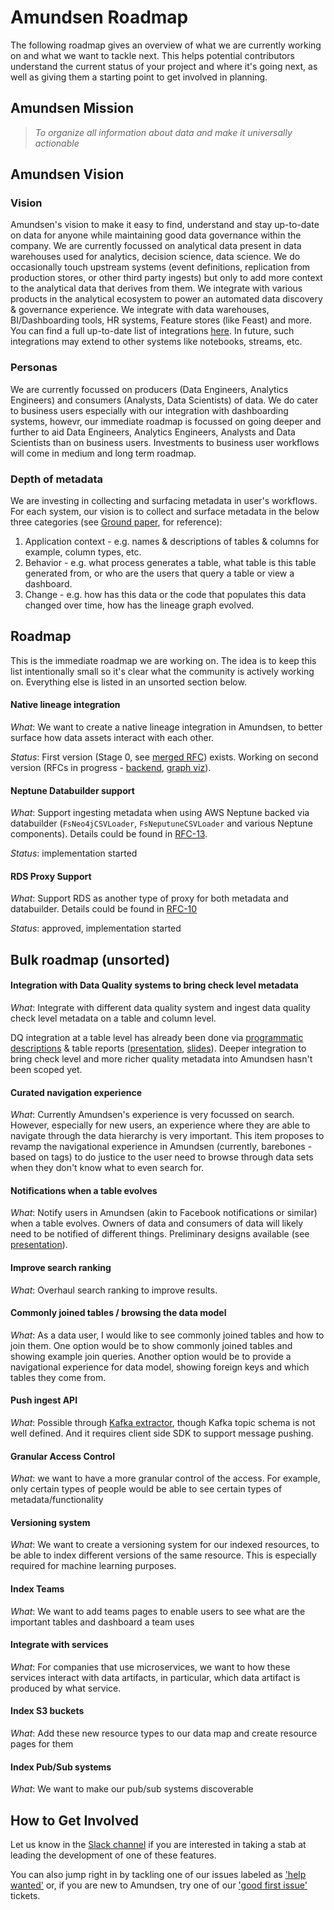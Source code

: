 # Amundsen Roadmap

The following roadmap gives an overview of what we are currently working on and what we want to tackle next. This helps potential contributors understand the current status of your project and where it's going next, as well as giving them a starting point to get involved in planning.

## Amundsen Mission

> _To organize all information about data and make it universally actionable_

## Amundsen Vision
### Vision
Amundsen's vision to make it easy to find, understand and stay up-to-date on data for anyone while maintaining good data governance within the company.
We are currently focussed on analytical data present in data warehouses used for analytics, decision science, data science. We do occasionally touch upstream systems (event definitions, replication from production stores, or other third party ingests) but only to add more context to the analytical data that derives from them. We integrate with various products in the analytical ecosystem to power an automated data discovery & governance experience. We integrate with data warehouses, BI/Dashboarding tools, HR systems, Feature stores (like Feast) and more. You can find a full up-to-date list of integrations [here](README.md#supported-entities). In future, such integrations may extend to other systems like notebooks, streams, etc.

### Personas
We are currently focussed on producers (Data Engineers, Analytics Engineers) and consumers (Analysts, Data Scientists) of data. We do cater to business users especially with our integration with dashboarding systems, howevr, our immediate roadmap is focussed on going deeper and further to aid Data Engineers, Analytics Engineers, Analysts and Data Scientists than on business users. Investments to business user workflows will come in medium and long term roadmap.

### Depth of metadata
We are investing in collecting and surfacing metadata in user's workflows. For each system, our vision is to collect and surface metadata in the below three categories (see [Ground paper](http://cidrdb.org/cidr2017/papers/p111-hellerstein-cidr17.pdf), for reference):
 1. Application context - e.g. names & descriptions of tables & columns for example, column types, etc.
 2. Behavior - e.g. what process generates a table, what table is this table generated from, or who are the users that query a table or view a dashboard.
 3. Change - e.g. how has this data or the code that populates this data changed over time, how has the lineage graph evolved.

## Roadmap
This is the immediate roadmap we are working on. The idea is to keep this list intentionally small so it's clear what the community is actively working on. Everything else is listed in an unsorted section below.

#### Native lineage integration

_What_: We want to create a native lineage integration in Amundsen, to better surface how data assets interact with each other.

_Status_: First version (Stage 0, see [merged RFC](https://github.com/amundsen-io/rfcs/pull/25)) exists. Working on second version (RFCs in progress - [backend](https://github.com/amundsen-io/rfcs/pull/32), [graph viz](https://github.com/amundsen-io/rfcs/pull/32)).

#### Neptune Databuilder support

_What_: Support ingesting metadata when using AWS Neptune backed via databuilder (`FsNeo4jCSVLoader`, `FsNeputuneCSVLoader` and various Neptune components). Details could be found in [RFC-13](https://github.com/amundsen-io/rfcs/pull/13/files).

_Status_: implementation started

#### RDS Proxy Support

_What_: Support RDS as another type of proxy for both metadata and databuilder. Details could be found in [RFC-10](https://github.com/amundsen-io/rfcs/pull/10)

_Status_: approved, implementation started


## Bulk roadmap (unsorted)

#### Integration with Data Quality systems to bring check level metadata

_What_: Integrate with different data quality system and ingest data quality check level metadata on a table and column level.

DQ integration at a table level has already been done via [programmatic descriptions](https://technology.edmunds.com/2020/05/27/Adding-Data-Quality-into-Amundsen-with-Programmatic-Descriptions/) & table reports ([presentation](https://www.youtube.com/watch?v=Fy_lRWm_IL0&t=1m22s), [slides](https://docs.google.com/presentation/d/1SLLZkPA77mxM0BCXDmclmN5o2sNZ4KR1ptB6fq5Hu1k/edit#slide=id.p4)). Deeper integration to bring check level and more richer quality metadata into Amundsen hasn't been scoped yet.

#### Curated navigation experience

_What_: Currently Amundsen's experience is very focussed on search. However, especially for new users, an experience where they are able to navigate through the data hierarchy is very important. This item proposes to revamp the navigational experience in Amundsen (currently, barebones - based on tags) to do justice to the user need to browse through data sets when they don't know what to even search for.

#### Notifications when a table evolves

_What_: Notify users in Amundsen (akin to Facebook notifications or similar) when a table evolves. Owners of data and consumers of data will likely need to be notified of different things. Preliminary designs available (see [presentation](https://www.youtube.com/watch?v=gVf7S98bnyg&t=90s)).

#### Improve search ranking

_What_: Overhaul search ranking to improve results.

#### Commonly joined tables / browsing the data model

_What_: As a data user, I would like to see commonly joined tables and how to join them.
One option would be to show commonly joined tables and showing example join queries. Another option would be to provide a navigational experience for data model, showing foreign keys and which tables they come from.

#### Push ingest API

_What_: Possible through [Kafka extractor](https://github.com/amundsen-io/amundsendatabuilder/blob/master/databuilder/extractor/kafka_source_extractor.py), though Kafka topic schema is not well defined. And it requires client side SDK to support message pushing.

#### Granular Access Control

_What_: we want to have a more granular control of the access. For example, only certain types of people would be able to see certain types of metadata/functionality

#### Versioning system

_What_: We want to create a versioning system for our indexed resources, to be able to index different versions of the same resource. This is especially required for machine learning purposes.

#### Index Teams

_What_: We want to add teams pages to enable users to see what are the important tables and dashboard a team uses

#### Integrate with services

_What_: For companies that use microservices, we want to how these services interact with data artifacts, in particular, which data artifact is produced by what service.

#### Index S3 buckets

_What_: Add these new resource types to our data map and create resource pages for them

#### Index Pub/Sub systems

_What_: We want to make our pub/sub systems discoverable

## How to Get Involved

Let us know in the [Slack channel](https://app.slack.com/client/TGFR0CZM3/CGFBVT23V) if you are interested in taking a stab at leading the development of one of these features.

You can also jump right in by tackling one of our issues labeled as ['help wanted'](https://github.com/amundsen-io/amundsen/labels/help%20wanted) or, if you are new to Amundsen, try one of our ['good first issue'](https://github.com/amundsen-io/amundsen/labels/good%20first%20issue) tickets.
